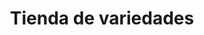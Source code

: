 ---
title: "Tienda de variedades"
url: /alpacoma/tienda-de-variedades-avenida-diego-de-ocana-2/
shop: Lebensmittel
---